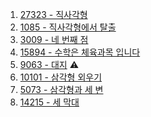 1. <a href="https://www.acmicpc.net/problem/27323" target="_blank">27323 - 직사각형</a>
2. <a href="https://www.acmicpc.net/problem/1085" target="_blank">1085 - 직사각형에서 탈출</a>
3. <a href="https://www.acmicpc.net/problem/3009" target="_blank">3009 - 네 번째 점</a>
4. <a href="https://www.acmicpc.net/problem/15894" target="_blank">15894 - 수학은 체육과목 입니다</a>
5. <a href="https://www.acmicpc.net/problem/9063" target="_blank">9063 - 대지</a> ⚠️
6. <a href="https://www.acmicpc.net/problem/10101" target="_blank">10101 - 삼각형 외우기</a>
7. <a href="https://www.acmicpc.net/problem/5073" target="_blank">5073 - 삼각형과 세 변</a>
8. <a href="https://www.acmicpc.net/problem/14215" target="_blank">14215 - 세 막대</a>
